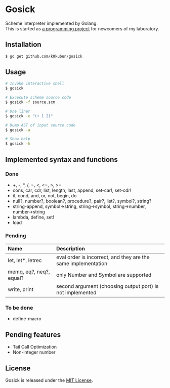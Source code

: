 # Gosick

Scheme interpreter implemented by Golang.  
This is started as [a programming project](https://github.com/k0kubun/gosick/blob/master/project.md) for newcomers of my laboratory.

## Installation

```bash
$ go get github.com/k0kubun/gosick
```

## Usage

```bash
# Invoke interactive shell
$ gosick

# Excecute scheme source code
$ gosick -f source.scm

# One liner
$ gosick -e "(+ 1 2)"

# Dump AST of input source code
$ gosick -a

# Show help
$ gosick -h
```

## Implemented syntax and functions
### Done
- +, -, *, /, =, <, <=, >, >=
- cons, car, cdr, list, length, last, append, set-car!, set-cdr!
- if, cond, and, or, not, begin, do
- null?, number?, boolean?, procedure?, pair?, list?, symbol?, string?
- string-append, symbol->string, string->symbol, string->number, number->string
- lambda, define, set!
- load

### Pending
| Name | Description |
|:-----|:------------|
| let, let*, letrec | eval order is incorrect, and they are the same implementation |
| memq, eq?, neq?, equal? | only Number and Symbol are supported |
| write, print | second argument (choosing output port) is not implemented |

### To be done
- define-macro

## Pending features
- Tail Call Optimization
- Non-integer number

## License

Gosick is released under the [MIT License](http://opensource.org/licenses/MIT).
